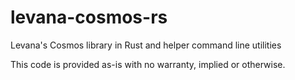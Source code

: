 # levana-cosmos-rs

Levana's Cosmos library in Rust and helper command line utilities

This code is provided as-is with no warranty, implied or otherwise.
